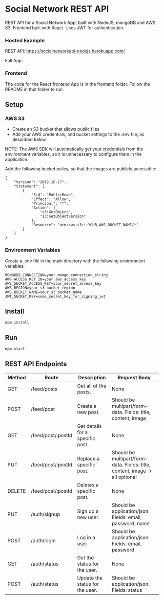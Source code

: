 # Social Network REST API

REST API for a Social Network App, built with NodeJS, mongoDB and AWS S3. Frontend built with React. Uses JWT for authentication.

### Hosted Example

REST API: https://socialnetworkapi-nodejs.herokuapp.com/

Full App:

### Frontend

The code for the React frontend App is in the frontend folder. Follow the README in that folder to run.

## Setup

### AWS S3

- Create an S3 bucket that allows public files
- Add your AWS credentials, and bucket settings to the .env file, as described below

NOTE: The AWS SDK will automatically get your credentials from the environment variables, so it is unnecessary to configure them in the application.

Add the following bucket policy, so that the images are publicly accessible:

    {
        "Version": "2012-10-17",
        "Statement": [
            {
                "Sid": "PublicRead",
                "Effect": "Allow",
                "Principal": "*",
                "Action": [
                    "s3:GetObject",
                    "s3:GetObjectVersion"
                ],
                "Resource": "arn:aws:s3:::YOUR_AWS_BUCKET_NAME/*"
            }
        ]
    }

### Environment Variables

Create a .env file in the main directory with the following environment variables:

    MONGODB_CONNECTION=your_mongo_connection_string
    AWS_ACCESS_KEY_ID=your_aws_access_key
    AWS_SECRET_ACCESS_KEY=your_secret_access_key
    AWS_REGION=your_s3_bucket_region
    AWS_BUCKET_NAME=your_s3_bucket_name
    JWT_SECRET_KEY=some_secret_key_for_signing_jwt

## Install

    npm install

## Run

    npm start

## REST API Endpoints

<table>
    <thead>
        <tr>
            <th>Method</th>
            <th>Route</th>
            <th>Description</th>
            <th>Request Body</th>
        </tr>
    </thead>
    <tr>
        <td>GET</td>
        <td>/feed/posts</td>
        <td>Get all of the posts.</td>
        <td>None</td>
    </tr>
    <tr>
        <td>POST</td>
        <td>/feed/post</td>
        <td>Create a new post.</td>
        <td>Should be multipart/form-data. Fields: title, content, image</td>
    </tr>
    <tr>
        <td>GET</td>
        <td>/feed/post/:postId</td>
        <td>Get details for a specific post.</td>
        <td>None</td>
    </tr>
    <tr>
        <td>PUT</td>
        <td>/feed/post/:postId</td>
        <td>Replace a specific post.</td>
        <td>Should be multipart/form-data. Fields: title, content, image -> all optional</td>
    </tr>
    <tr>
        <td>DELETE</td>
        <td>/feed/post/:postId</td>
        <td>Deletes a specific post.</td>
        <td>None</td>
    </tr>
    <tr>
        <td>PUT</td>
        <td>/auth/signup</td>
        <td>Sign up a new user.</td>
        <td>Should be application/json. Fields: email, password, name</td>
    </tr>
    <tr>
        <td>POST</td>
        <td>/auth/login</td>
        <td>Log in a user.</td>
        <td>Should be application/json. Fields: email, password</td>
    </tr>
    <tr>
        <td>GET</td>
        <td>/auth/status</td>
        <td>Get the status for the user.</td>
        <td>None</td>
    </tr>
    <tr>
        <td>POST</td>
        <td>/auth/status</td>
        <td>Update the status for the user.</td>
        <td>Should be application/json. Fields: status</td>
    </tr>
</table>
